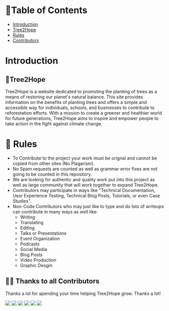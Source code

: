 # 🧾Table of Contents
* [Introduction](#introduction)
* [Tree2Hope](#tree2hope)
* [Rules](#-rules)
* [Contributors](#-thanks-to-all-contributors)

# Introduction
## 🌲Tree2Hope
Tree2Hope is a website dedicated to promoting the planting of trees as a means of restoring our planet's natural balance. This site provides information on the benefits of planting trees and offers a simple and accessible way for individuals, schools, and businesses to contribute to reforestation efforts. With a mission to create a greener and healthier world for future generations, Tree2Hope aims to inspire and empower people to take action in the fight against climate change.

# 📖 Rules
* To Contribute to the project your work must be orignal and cannot be copied from other sites (No Plagarism).
* No Spam requests are counted as well as grammar error fixes are not going to be counted in this repository.
* We are looking for authentic and quality work put into this project as well as large community that will work together to expand Tree2Hope.
* Contributors may participate in ways like "Technical Documentation, Uesr Experience Testing, Technical Blog Posts, Tutorials, or even Case Studies".
* Non-Code Contributors who may just like to type and do lots of writeups can contribute in many ways as well like:
  * Writing
  * Translating
  * Editing
  * Talks or Presentations
  * Event Organization
  * Podcasts
  * Social Media
  * Blog Posts
  * Video Production
  * Graphic Desgin
  


## 💪🏽 Thanks to all Contributors

Thanks a lot for spending your time helping Tree2Hope grow. Thanks a lot! 

<p align=left>
 <a href="https://github.com/purnasth"><img src="https://contrib.rocks/image?repo=purnasth/purnasth" /></a>
 <a href="https://github.com/AmosBlack"><img src="https://contrib.rocks/image?repo=AmosBlack/AmosBlack" /></a>
 <a href="https://github.com/Virtual4087"><img src="https://contrib.rocks/image?repo=Virtual4087/CS50W-Wiki" /></a>
 <a href="https://github.com/Abishkardhenga"><img src="https://contrib.rocks/image?repo=Abishkardhenga/Abishkardhenga" /></a>
 <a href="https://github.com/Bsodoge"><img src="https://contrib.rocks/image?repo=Bsodoge/Windows-10-Update-Screen" /></a>
 <a href="https://github.com/Ritish134"><img src="https://contrib.rocks/image?repo=Ritish134/Ritish134" /></a>
</p>


